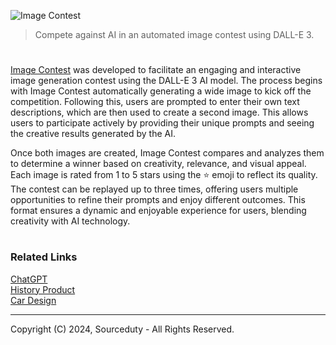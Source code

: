 ![Image Contest](https://github.com/user-attachments/assets/3724119a-c010-4076-b05e-7f3917665cd7)

> Compete against AI in an automated image contest using DALL-E 3.

#

[Image Contest](https://chatgpt.com/g/g-8gTIVkhaf-image-contest) was developed to facilitate an engaging and interactive image generation contest using the DALL-E 3 AI model. The process begins with Image Contest automatically generating a wide image to kick off the competition. Following this, users are prompted to enter their own text descriptions, which are then used to create a second image. This allows users to participate actively by providing their unique prompts and seeing the creative results generated by the AI.

Once both images are created, Image Contest compares and analyzes them to determine a winner based on creativity, relevance, and visual appeal. Each image is rated from 1 to 5 stars using the ⭐ emoji to reflect its quality. The contest can be replayed up to three times, offering users multiple opportunities to refine their prompts and enjoy different outcomes. This format ensures a dynamic and enjoyable experience for users, blending creativity with AI technology.

#
### Related Links

[ChatGPT](https://github.com/sourceduty/ChatGPT)
<br>
[History Product](https://github.com/sourceduty/History_Product)
<br>
[Car Design](https://github.com/sourceduty/Car_Design)

***
Copyright (C) 2024, Sourceduty - All Rights Reserved.
